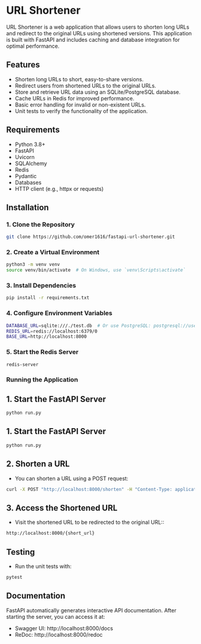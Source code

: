 # URL Shortener

URL Shortener is a web application that allows users to shorten long URLs and redirect to the original URLs using shortened versions. This application is built with FastAPI and includes caching and database integration for optimal performance.

## Features

- Shorten long URLs to short, easy-to-share versions.
- Redirect users from shortened URLs to the original URLs.
- Store and retrieve URL data using an SQLite/PostgreSQL database.
- Cache URLs in Redis for improved performance.
- Basic error handling for invalid or non-existent URLs.
- Unit tests to verify the functionality of the application.

## Requirements

- Python 3.8+
- FastAPI
- Uvicorn
- SQLAlchemy
- Redis
- Pydantic
- Databases
- HTTP client (e.g., httpx or requests)

## Installation

### 1. Clone the Repository

```bash
git clone https://github.com/omer1616/fastapi-url-shortener.git
```
### 2. Create a Virtual Environment

```bash
python3 -m venv venv
source venv/bin/activate  # On Windows, use `venv\Scripts\activate`
```
### 3.  Install Dependencies

```bash
pip install -r requirements.txt
```
### 4. Configure Environment Variables

```bash
DATABASE_URL=sqlite:///./test.db  # Or use PostgreSQL: postgresql://user:password@localhost/dbname
REDIS_URL=redis://localhost:6379/0
BASE_URL=http://localhost:8000
```
### 5. Start the Redis Server

```bash
redis-server
```
### Running the Application

## 1. Start the FastAPI Server
```bash
python run.py
```

## 1. Start the FastAPI Server
```bash
python run.py
```

## 2. Shorten a URL
- You can shorten a URL using a POST request:
```bash
curl -X POST "http://localhost:8000/shorten" -H "Content-Type: application/json" -d '{"original_url": "http://example.com"}'
```
## 3. Access the Shortened URL
- Visit the shortened URL to be redirected to the original URL::
```bash
http://localhost:8000/{short_url}

```
## Testing
- Run the unit tests with:
```bash
pytest
```
## Documentation
FastAPI automatically generates interactive API documentation. After starting the server, you can access it at:
- Swagger UI: http://localhost:8000/docs
- ReDoc: http://localhost:8000/redoc

